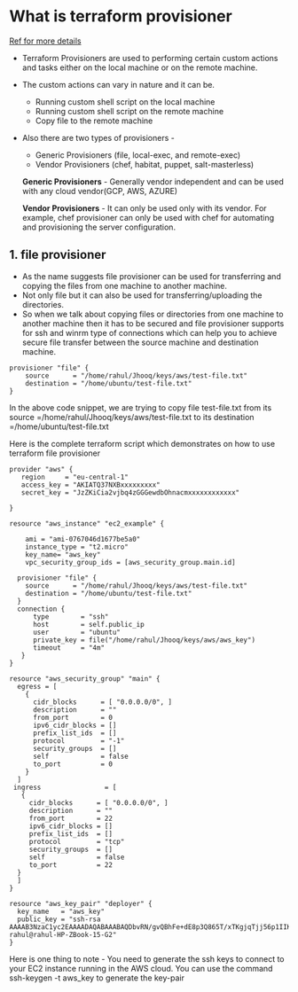 # What is terraform provisioner
[Ref for more details](https://jhooq.com/terraform-provisioner/)
* Terraform Provisioners are used to performing certain custom actions and tasks either on the local machine or on the remote machine.
* The custom actions can vary in nature and it can be.
  * Running custom shell script on the local machine
  * Running custom shell script on the remote machine
  * Copy file to the remote machine
* Also there are two types of provisioners -
  * Generic Provisioners (file, local-exec, and remote-exec)
  * Vendor Provisioners (chef, habitat, puppet, salt-masterless)

  **Generic Provisioners** - Generally vendor independent and can be used with any cloud vendor(GCP, AWS, AZURE)

  **Vendor Provisioners** - It can only be used only with its vendor. For example, chef provisioner can only be used with chef for automating and provisioning the server configuration.

## 1. file provisioner
* As the name suggests file provisioner can be used for transferring and copying the files from one machine to another machine.
* Not only file but it can also be used for transferring/uploading the directories.
* So when we talk about copying files or directories from one machine to another machine then it has to be secured and file provisioner supports for ssh and winrm type of connections which can help you to achieve secure file transfer between the source machine and destination machine.

```
provisioner "file" {
    source      = "/home/rahul/Jhooq/keys/aws/test-file.txt"
    destination = "/home/ubuntu/test-file.txt"
} 
```
In the above code snippet, we are trying to copy file test-file.txt from its source =/home/rahul/Jhooq/keys/aws/test-file.txt to its destination =/home/ubuntu/test-file.txt

Here is the complete terraform script which demonstrates on how to use terraform file provisioner

```
provider "aws" {
   region     = "eu-central-1"
   access_key = "AKIATQ37NXBxxxxxxxxx"
   secret_key = "JzZKiCia2vjbq4zGGGewdbOhnacmxxxxxxxxxxxx"
   
}

resource "aws_instance" "ec2_example" {

    ami = "ami-0767046d1677be5a0"  
    instance_type = "t2.micro" 
    key_name= "aws_key"
    vpc_security_group_ids = [aws_security_group.main.id]

  provisioner "file" {
    source      = "/home/rahul/Jhooq/keys/aws/test-file.txt"
    destination = "/home/ubuntu/test-file.txt"
  }
  connection {
      type        = "ssh"
      host        = self.public_ip
      user        = "ubuntu"
      private_key = file("/home/rahul/Jhooq/keys/aws/aws_key")
      timeout     = "4m"
   }
}

resource "aws_security_group" "main" {
  egress = [
    {
      cidr_blocks      = [ "0.0.0.0/0", ]
      description      = ""
      from_port        = 0
      ipv6_cidr_blocks = []
      prefix_list_ids  = []
      protocol         = "-1"
      security_groups  = []
      self             = false
      to_port          = 0
    }
  ]
 ingress                = [
   {
     cidr_blocks      = [ "0.0.0.0/0", ]
     description      = ""
     from_port        = 22
     ipv6_cidr_blocks = []
     prefix_list_ids  = []
     protocol         = "tcp"
     security_groups  = []
     self             = false
     to_port          = 22
  }
  ]
}

resource "aws_key_pair" "deployer" {
  key_name   = "aws_key"
  public_key = "ssh-rsa AAAAB3NzaC1yc2EAAAADAQABAAABAQDbvRN/gvQBhFe+dE8p3Q865T/xTKgjqTjj56p1IIKbq8SDyOybE8ia0rMPcBLAKds+wjePIYpTtRxT9UsUbZJTgF+SGSG2dC6+ohCQpi6F3xM7ryL9fy3BNCT5aPrwbR862jcOIfv7R1xVfH8OS0WZa8DpVy5kTeutsuH5FMAmEgba4KhYLTzIdhM7UKJvNoUMRBaxAqIAThqH9Vt/iR1WpXgazoPw6dyPssa7ye6tUPRipmPTZukfpxcPlsqytXWlXm7R89xAY9OXkdPPVsrQA0XFQnY8aFb9XaZP8cm7EOVRdxMsA1DyWMVZOTjhBwCHfEIGoePAS3jFMqQjGWQd rahul@rahul-HP-ZBook-15-G2"
}
```
Here is one thing to note - You need to generate the ssh keys to connect to your EC2 instance running in the AWS cloud. You can use the command ssh-keygen -t aws_key to generate the key-pair


